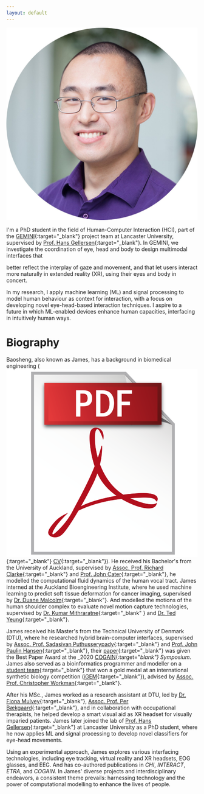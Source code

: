 ```yaml
---
layout: default
---
```


![James](images/HOU_circle.jpg)

I'm a PhD student in the field of Human-Computer Interaction (HCI), part of the [GEMINI](https://gemini-erc.eu/){:target="_blank"} project team at Lancaster University, supervised by [Prof. Hans Gellersen](https://www.lancaster.ac.uk/scc/about-us/people/hans-gellersen){:target="_blank"}. In GEMINI, we investigate the coordination of eye, head and body to design multimodal interfaces that 
<!-- more accurately capture the dynamic relationship between gaze and movement. Our goal is to enable users to  -->
better reflect the interplay of gaze and movement, and that let users 
interact more naturally in extended reality (XR), using their eyes and body in concert.

In my research, I apply machine learning (ML) and signal processing to model human behaviour as context for interaction, with a focus on developing novel eye-head-based interaction techniques. I aspire to a future in which ML-enabled devices enhance human capacities, interfacing in intuitively human ways.



<!-- > [<u>CV</u>](docs/resume.pdf){:target="_blank"}<br>
> [<u>Google Scholar</u>](https://scholar.google.com/citations?user=hwPzzQcAAAAJ&hl=en){:target="_blank"}<br>
> [<u>LinkedIn</u>](https://uk.linkedin.com/in/baosheng-james-hou-420931217){:target="_blank"}<br>
> [<u>Twitter</u>](https://twitter.com/JamesBHou){:target="_blank"}<br>
> [<u>Email</u>](mailto:b.hou2@lancaster.ac.uk){:target="_blank"}<br> -->

# Biography
Baosheng, also known as James, has a background in biomedical engineering ([<img src="images/pdfLogo.png" alt="pdf logo" class="responsive-image">](docs/resume.pdf){:target="_blank"} [CV](docs/resume.pdf){:target="_blank"}). He received his Bachelor's from the University of Auckland, supervised by [Assoc. Prof. Richard Clarke](https://profiles.auckland.ac.nz/rj-clarke){:target="_blank"} and [Prof. John Cater](https://www.canterbury.ac.nz/engineering/contact-us/people/john-cater.html){:target="_blank"}, he modelled the computational fluid dynamics of the human vocal tract. James interned at the Auckland Bioengineering Institute, where he used machine learning to predict soft tissue deformation for cancer imaging, supervised by [Dr. Duane Malcolm](https://www.flowx.io/about/){:target="_blank"}. And modelled the motions of the human shoulder complex to evaluate novel motion capture technologies, supervised by [Dr. Kumar Mithraratne](https://profiles.auckland.ac.nz/p-mithraratne/about){:target="_blank" } and [Dr. Ted Yeung](https://profiles.auckland.ac.nz/ted-yeung){:target="_blank"}.

James received his Master's from the Technical University of Denmark (DTU), where he researched hybrid brain-computer interfaces, supervised by [Assoc. Prof. Sadasivan Puthusserypady](https://orbit.dtu.dk/en/persons/sadasivan-puthusserypady){:target="_blank"} and [Prof. John Paulin Hansen](https://orbit.dtu.dk/en/persons/john-paulin-hansen){:target="_blank"}, their [paper](https://dl.acm.org/doi/abs/10.1145/3379157.3388932){:target="_blank"} was given the Best Paper Award at the _2020 [COGAIN](http://cogain.org/){:target="_blank"} Symposium_. James also served as a bioinformatics programmer and modeller on a [student team](https://2016.igem.org/Team:DTU-Denmark){:target="_blank"} that won a gold medal at an international synthetic biology competition ([iGEM](https://igem.org/){:target="_blank"}), advised by [Assoc. Prof. Christopher Workman](https://orbit.dtu.dk/en/persons/christopher-workman){:target="_blank"}. 

After his MSc., James worked as a research assistant at DTU, led by [Dr. Fiona Mulvey](https://orbit.dtu.dk/en/persons/fiona-b-mulvey){:target="_blank"}, [Assoc. Prof. Per Bækgaard](https://orbit.dtu.dk/en/persons/per-b%C3%A6kgaard){:target="_blank"}, and in collaboration with occupational therapists, he helped develop a smart visual aid as XR headset for visually imparied patients. James later joined the lab of [Prof. Hans Gellersen](https://www.lancaster.ac.uk/scc/about-us/people/hans-gellersen){:target="_blank"} at Lancaster University as a PhD student, where he now applies ML and signal processing to develop novel classifiers for eye-head movements. 

Using an experimental approach, James explores various interfacing technologies, including eye tracking, virtual reality and XR headsets, EOG glasses, and EEG. And has co-authored publications in _CHI_, _INTERACT_, _ETRA_, and _COGAIN_. In James' diverse projects and interdisciplinary endeavors, a consistent theme prevails: harnessing technology and the power of computational modelling to enhance the lives of people.

